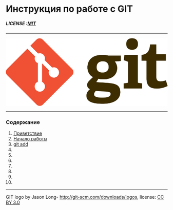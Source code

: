 # Инструкция по работе с GIT

##### LICENSE :[MIT](./license.md)

----

![](./assets/Git-logo.png)

---

### Содержание
1. [Приветствие](./Hello.md)
2. [Начало работы](./beggin.md)
3. [git add](./add.md)
4. 
5. 
6. 
7. 
8. 
9. 
10. 



---

GIT logo by Jason Long- http://git-scm.com/downloads/logos, license: [CC BY 3.0](https://creativecommons.org/licenses/by/3.0/)